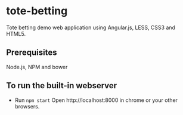 tote-betting
============

Tote betting demo web application using Angular.js, LESS, CSS3 and HTML5.

## Prerequisites
Node.js, NPM and bower

## To run the built-in webserver
- Run `npm start`
Open http://localhost:8000 in chrome or your other browsers.
